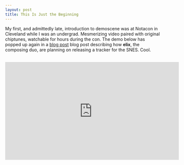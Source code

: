 ```yaml
---
layout: post
title: This Is Just the Beginning
---
```


My first, and admittedly late, introduction to demoscene was at Notacon in Cleveland while I was an undergrad. Mesmerizing video paired with original chiptunes, watchable for hours during the con. The demo below has popped up again in a [blog post](http://blog.attractmo.de/post/111642896790/this-is-just-the-beginning-of-what-we-can-do-on) blog post describing how __elix__, the composing duo, are planning on releasing a tracker for the SNES. Cool.

<br />

<iframe width="560" height="315" src="https://www.youtube.com/embed/wi-NxM1EaXM" frameborder="0" allowfullscreen></iframe>
